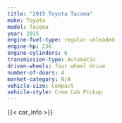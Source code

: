 ```yaml
---
title: "2015 Toyota Tacoma"
make: Toyota
model: Tacoma
year: 2015
engine-fuel-type: regular unleaded
engine-hp: 236
engine-cylinders: 6
transmission-type: Automatic
driven-wheels: four wheel drive
number-of-doors: 4
market-category: N/A
vehicle-size: Compact
vehicle-style: Crew Cab Pickup
---
```


{{< car_info >}}
